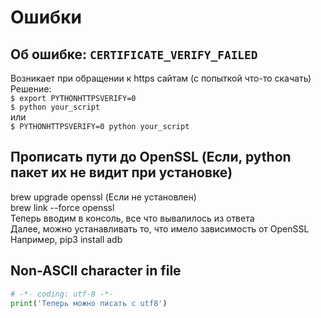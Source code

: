 # Ошибки

## Об ошибке: `CERTIFICATE_VERIFY_FAILED`

Возникает при обращении к https сайтам (с попыткой что-то скачать)\
Решение:\
`$ export PYTHONHTTPSVERIFY=0`\
`$ python your_script`\
или\
`$ PYTHONHTTPSVERIFY=0 python your_script`

## Прописать пути до OpenSSL (Если, python пакет их не видит при установке)

brew upgrade openssl (Если не установлен)\
brew link --force openssl\
Теперь вводим в консоль, все что вывалилось из ответа\
Далее, можно устанавливать то, что имело зависимость от OpenSSL\
Например, pip3 install adb

## Non-ASCII character in file

```python
# -*- coding: utf-8 -*-
print('Теперь можно писать с utf8')
```

